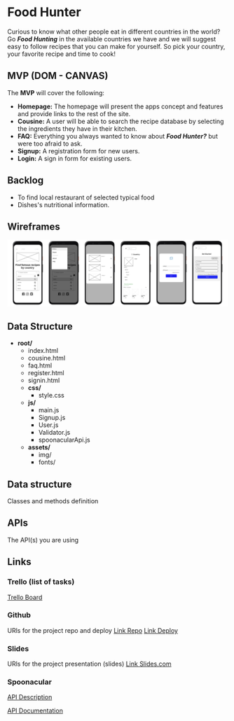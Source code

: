 # Food Hunter

Curious to know what other people eat in different countries in the world? Go ***Food Hunting*** in the available countries we have and we will suggest easy to follow recipes that you can make for yourself. So pick your country, your favorite recipe and time to cook!


## MVP (DOM - CANVAS)

The __MVP__ will cover the following:

- __Homepage:__ The homepage will present the apps concept and features and provide links to the rest of the site.
- __Cousine:__ A user will be able to search the recipe database by selecting the ingredients they have in their kitchen.
- __FAQ:__ Everything you always wanted to know about ***Food Hunter?*** but were too afraid to ask.
- __Signup:__ A registration form for new users.
- __Login:__ A sign in form for existing users.


## Backlog    
- To find local restaurant of selected typical food 
- Dishes's nutritional information.

## Wireframes    

<img src="images/Wireframe-layout.jpg">


## Data Structure ##
- **root/**
     - index.html
     - cousine.html
     - faq.html
     - register.html
     - signin.html
     - **css/**
          - style.css
     - **js/**
          - main.js
          - Signup.js
          - User.js
          - Validator.js
          - spoonacularApi.js
     - **assets/**
          - img/
          - fonts/


## Data structure
Classes and methods definition


## APIs
The API(s) you are using


## Links


### Trello (list of tasks)
[Trello Board](https://trello.com/b/lRUn9X2z/food-hunter)


### Github
URls for the project repo and deploy
[Link Repo](http://github.com)
[Link Deploy](http://github.com)


### Slides
URls for the project presentation (slides)
[Link Slides.com](http://slides.com)

### Spoonacular
[API Description](https://spoonacular.com/application/frontend/downloads/spoonacular-api-slides.pdf)

[API Documentation](https://spoonacular.com/food-api/docs)

```

```